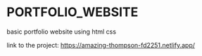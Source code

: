# PORTFOLIO_WEBSITE

basic portfolio website using html css 

link to the project:
https://amazing-thompson-fd2251.netlify.app/
